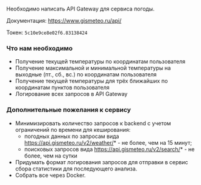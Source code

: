 Необходимо написать API Gateway для сервиса погоды.

Документация: https://www.gismeteo.ru/api/ 

Токен: `5c10e9ce8e02f6.83138424`

### Что нам необходимо

* Получение текущей температуры по координатам пользователя
* Получение максимальной и минимальной температуры на выходные (пт., сб., вс.) по координатам пользователя
* Получение текущей температуры для трёх ближайших по координатам пунктов пользователя
* Логирование всех запросов в API Gateway


### Дополнительные пожелания к сервису

* Минимизировать количество запросов к backend с учетом ограничений по времени для кеширования:
  * погодных данных по запросам вида https://api.gismeteo.ru/v2/weather/* - не более, чем на 15 минут;
  * поисковых запросов вида  https://api.gismeteo.ru/v2/search/* - не более, чем на сутки
* Придумать формат логирования запросов для отправки в сервис сбора статистики для последующего анализа.
* Собрать все через Docker.
